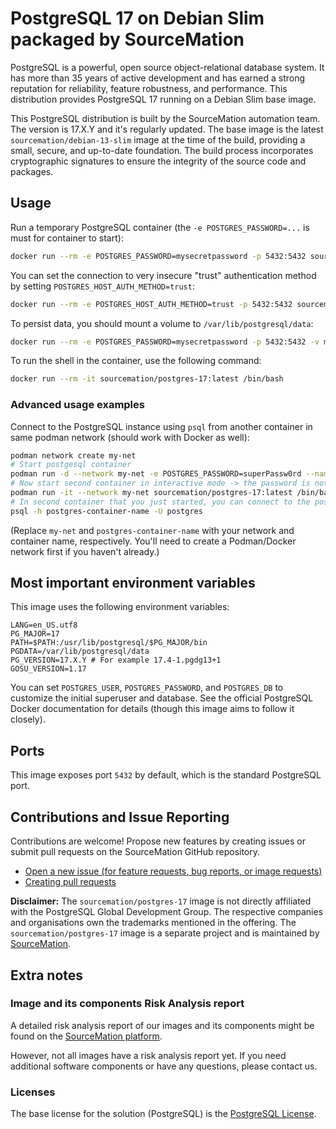 # PostgreSQL 17 on Debian Slim packaged by SourceMation

PostgreSQL is a powerful, open source object-relational database system. It
has more than 35 years of active development and has earned a strong reputation
for reliability, feature robustness, and performance. This distribution
provides PostgreSQL 17 running on a Debian Slim base image.

This PostgreSQL distribution is built by the SourceMation automation team. The
version is 17.X.Y and it's regularly updated. The base image is the latest
`sourcemation/debian-13-slim` image at the time of the build, providing a
small, secure, and up-to-date foundation. The build process incorporates
cryptographic signatures to ensure the integrity of the source code and
packages.

## Usage

Run a temporary PostgreSQL container (the `-e POSTGRES_PASSWORD=...` is must for container to start):

```bash
docker run --rm -e POSTGRES_PASSWORD=mysecretpassword -p 5432:5432 sourcemation/postgres-17:latest
```

You can set the connection to very insecure "trust" authentication method by setting `POSTGRES_HOST_AUTH_METHOD=trust`:

```bash
docker run --rm -e POSTGRES_HOST_AUTH_METHOD=trust -p 5432:5432 sourcemation/postgres-17:latest
```


To persist data, you should mount a volume to `/var/lib/postgresql/data`:

```bash
docker run --rm -e POSTGRES_PASSWORD=mysecretpassword -p 5432:5432 -v my-postgres-data:/var/lib/postgresql/data sourcemation/postgres-17:latest
```

To run the shell in the container, use the following command:

```bash
docker run --rm -it sourcemation/postgres-17:latest /bin/bash
```

### Advanced usage examples

Connect to the PostgreSQL instance using `psql` from another container in same
podman network (should work with Docker as well):

```bash
podman network create my-net
# Start postgesql container
podman run -d --network my-net -e POSTGRES_PASSWORD=superPassw0rd --name postgres-container-name sourcemation/postgres-17:latest
# Now start second container in interactive mode -> the password is not required we are not running the server
podman run -it --network my-net sourcemation/postgres-17:latest /bin/bash
# In second container that you just started, you can connect to the postgresql container it would ask for password
psql -h postgres-container-name -U postgres
```

(Replace `my-net` and `postgres-container-name` with your network and container
name, respectively. You'll need to create a Podman/Docker network first if you
haven't already.)

## Most important environment variables

This image uses the following environment variables:

```
LANG=en_US.utf8
PG_MAJOR=17
PATH=$PATH:/usr/lib/postgresql/$PG_MAJOR/bin
PGDATA=/var/lib/postgresql/data
PG_VERSION=17.X.Y # For example 17.4-1.pgdg13+1
GOSU_VERSION=1.17
```

You can set `POSTGRES_USER`, `POSTGRES_PASSWORD`, and `POSTGRES_DB` to
customize the initial superuser and database. See the official PostgreSQL
Docker documentation for details (though this image aims to follow it closely).

## Ports

This image exposes port `5432` by default, which is the standard PostgreSQL
port.

## Contributions and Issue Reporting

Contributions are welcome! Propose new features by creating issues or submit
pull requests on the SourceMation GitHub repository.

- [Open a new issue (for feature requests, bug reports, or image requests)](https://github.com/SourceMation/images/issues/new/choose)
- [Creating pull requests](https://github.com/SourceMation/images/compare)

**Disclaimer:** The `sourcemation/postgres-17` image is not directly affiliated
with the PostgreSQL Global Development Group. The respective companies and
organisations own the trademarks mentioned in the offering. The
`sourcemation/postgres-17` image is a separate project and is maintained by
[SourceMation](https://sourcemation.com).

## Extra notes

### Image and its components Risk Analysis report

A detailed risk analysis report of our images and its components might be found
on the [SourceMation platform](https://www.sourcemation.com/).

However, not all images have a risk analysis report yet. If you need additional
software components or have any questions, please contact us.

### Licenses

The base license for the solution (PostgreSQL) is the [PostgreSQL
License](https://www.postgresql.org/about/licence/).
